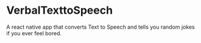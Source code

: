 # VerbalTexttoSpeech
A react native app that converts Text to Speech and tells you random jokes if you ever feel bored.
